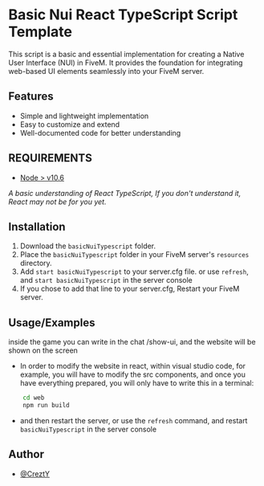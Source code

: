
# Basic Nui React TypeScript Script Template

This script is a basic and essential implementation for creating a Native User Interface (NUI) in FiveM. It provides the foundation for integrating web-based UI elements seamlessly into your FiveM server.


## Features

- Simple and lightweight implementation
- Easy to customize and extend
- Well-documented code for better understanding

## REQUIREMENTS
* [Node > v10.6](https://nodejs.org/en/)

*A basic understanding of React TypeScript, If you don't understand it, React may not be for you yet.*




## Installation

1. Download the `basicNuiTypescript` folder.
2. Place the `basicNuiTypescript` folder in your FiveM server's `resources` directory.
3. Add `start basicNuiTypescript` to your server.cfg file. or use `refresh`, and `start basicNuiTypescript` in the server console
4. If you chose to add that line to your server.cfg, Restart your FiveM server.


    
## Usage/Examples

inside the game you can write in the chat /show-ui, and the website will be shown on the screen

- In order to modify the website in react, within visual studio code, for example, you will have to modify the src components, and once you have everything prepared, you will only have to write this in a terminal:

```bash
    cd web
    npm run build
```

- and then restart the server, or use the `refresh` command, and restart `basicNuiTypescript` in the server console
## Author

- [@CreztY](https://www.github.com/CreztY)

